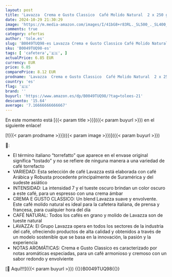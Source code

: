 ```yaml
---
layout: post
title: 'Lavazza  Crema e Gusto Classico  Café Molido Natural  2 x 250 g  Ideal para Cafetera Italiana  de Filtro y Francesa  con Notas Aromáticas de Especias  Arábica y Robusta  Intensidad 7  Tueste Oscuro'
date: 2024-10-29 21:30:29
image: 'https://m.media-amazon.com/images/I/41bG8+r83RL._SL500_._SL400_.jpg'
comments: true
category: ofertas
author: 'tole.es'
slug: 'B0049TUQ98-es Lavazza Crema e Gusto Classico Café Molido Natural 2 x 250...'
sku: 'B0049TUQ98-es'
tags: [ 'cafetera','🇪🇸', ]
actualPrice: 6.85 EUR
currency: EUR
price: 6.85
comparePrice: 8.12 EUR
prodname: 'Lavazza  Crema e Gusto Classico  Café Molido Natural  2 x 250 g  Ideal para Cafetera Italiana  de Filtro y Francesa  con Notas Aromáticas de Especias  Arábica y Robusta  Intensidad 7  Tueste Oscuro'
country: 'es'
flag: '🇪🇸'
brand: ''
buyurl: 'https://www.amazon.es/dp/B0049TUQ98/?tag=tolees-21'
descuento: '15.64'
average: '7.16666666666667'
---
```


En este momento está [{{< param title >}}]({{< param buyurl >}}) en el siguiente enlace!

[![{{< param prodname >}}]({{< param image >}})]({{< param buyurl >}})

🔎:

- El término italiano “torrefatto” que aparece en el envase original significa “tostado” y no se refiere de ninguna manera a una variedad de café torrefacto
- VARIEDAD: Esta selección de café Lavazza está elaborada con café Arábica y Robusta procedente principalmente de Suramérica y del sudeste asiático
- INTENSIDAD: La intensidad 7 y el tueste oscuro brindan un color oscuro a este café, para un espresso con una crema ámbar
- CREMA E GUSTO CLASSICO: Un blend Lavazza suave y envolvente. Este café molido natural es ideal para la cafetera italiana, de prensa y francesa, para cualquier hora del día
- CAFÉ NATURAL: Todos los cafés en grano y molido de Lavazza son de tueste natural
- LAVAZZA: El Grupo Lavazza opera en todos los sectores de la industria del café, ofreciendo productos de alta calidad y obtenidos a través de un modelo sostenible que se basa en la innovación, la pasión y la experiencia
- NOTAS AROMÁTICAS: Crema e Gusto Classico es caracterizado por notas aromáticas especiadas, para un café armonioso y cremoso con un sabor redondo y envolviente

[🛒 Aquí!!!]({{< param buyurl >}})
{{<world>}}B0049TUQ98{{</world>}}
